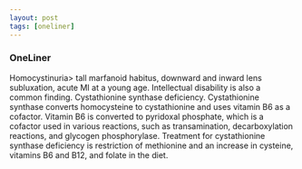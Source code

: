 ```yaml
---
layout: post
tags: [oneliner]
---
```



### OneLiner

Homocystinuria> tall marfanoid habitus, downward and inward lens subluxation, acute MI at a young age. Intellectual disability is also a common finding. Cystathionine synthase deficiency. Cystathionine synthase converts homocysteine to cystathionine and uses vitamin B6 as a cofactor. Vitamin B6 is converted to pyridoxal phosphate, which is a cofactor used in various reactions, such as transamination, decarboxylation reactions, and glycogen phosphorylase. Treatment for cystathionine synthase deficiency is restriction of methionine and an increase in cysteine, vitamins B6 and B12, and folate in the diet.
